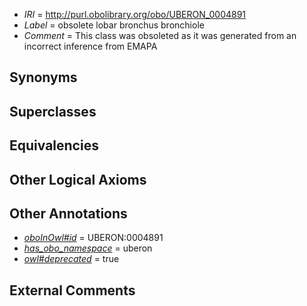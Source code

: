  * *IRI* = http://purl.obolibrary.org/obo/UBERON_0004891
 * *Label* = obsolete lobar bronchus bronchiole
 * *Comment* = This class was obsoleted as it was generated from an incorrect inference from EMAPA

## Synonyms


## Superclasses


## Equivalencies


## Other Logical Axioms


## Other Annotations

 * *[oboInOwl#id](../../id/oboInOwl#id.md)* = UBERON:0004891
 * *[has_obo_namespace](../../ce/oboInOwl#hasOBONamespace.md)* = uberon
 * *[owl#deprecated](../../ed/owl#deprecated.md)* = true

## External Comments

